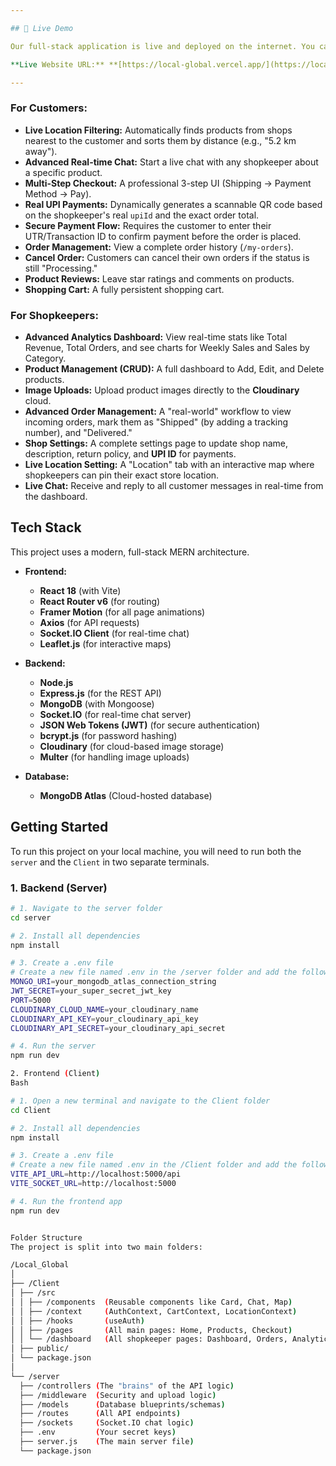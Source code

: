 ```yaml
---

## 🚀 Live Demo

Our full-stack application is live and deployed on the internet. You can test the "live location" features, real-time chat, and the complete checkout process right now.

**Live Website URL:** **[https://local-global.vercel.app/](https://local-global.vercel.app/)**

---
```






### For Customers:
* **Live Location Filtering:** Automatically finds products from shops nearest to the customer and sorts them by distance (e.g., "5.2 km away").
* **Advanced Real-time Chat:** Start a live chat with any shopkeeper about a specific product.
* **Multi-Step Checkout:** A professional 3-step UI (Shipping $\rightarrow$ Payment Method $\rightarrow$ Pay).
* **Real UPI Payments:** Dynamically generates a scannable QR code based on the shopkeeper's real `upiId` and the exact order total.
* **Secure Payment Flow:** Requires the customer to enter their UTR/Transaction ID to confirm payment before the order is placed.
* **Order Management:** View a complete order history (`/my-orders`).
* **Cancel Order:** Customers can cancel their own orders if the status is still "Processing."
* **Product Reviews:** Leave star ratings and comments on products.
* **Shopping Cart:** A fully persistent shopping cart.

### For Shopkeepers:
* **Advanced Analytics Dashboard:** View real-time stats like Total Revenue, Total Orders, and see charts for Weekly Sales and Sales by Category.
* **Product Management (CRUD):** A full dashboard to Add, Edit, and Delete products.
* **Image Uploads:** Upload product images directly to the **Cloudinary** cloud.
* **Advanced Order Management:** A "real-world" workflow to view incoming orders, mark them as "Shipped" (by adding a tracking number), and "Delivered."
* **Shop Settings:** A complete settings page to update shop name, description, return policy, and **UPI ID** for payments.
* **Live Location Setting:** A "Location" tab with an interactive map where shopkeepers can pin their exact store location.
* **Live Chat:** Receive and reply to all customer messages in real-time from the dashboard.

## Tech Stack

This project uses a modern, full-stack MERN architecture.

* **Frontend:**
    * **React 18** (with Vite)
    * **React Router v6** (for routing)
    * **Framer Motion** (for all page animations)
    * **Axios** (for API requests)
    * **Socket.IO Client** (for real-time chat)
    * **Leaflet.js** (for interactive maps)

* **Backend:**
    * **Node.js**
    * **Express.js** (for the REST API)
    * **MongoDB** (with Mongoose)
    * **Socket.IO** (for real-time chat server)
    * **JSON Web Tokens (JWT)** (for secure authentication)
    * **bcrypt.js** (for password hashing)
    * **Cloudinary** (for cloud-based image storage)
    * **Multer** (for handling image uploads)

* **Database:**
    * **MongoDB Atlas** (Cloud-hosted database)

## Getting Started

To run this project on your local machine, you will need to run both the `server` and the `Client` in two separate terminals.

### 1. Backend (Server)

```bash
# 1. Navigate to the server folder
cd server

# 2. Install all dependencies
npm install

# 3. Create a .env file
# Create a new file named .env in the /server folder and add the following variables:
MONGO_URI=your_mongodb_atlas_connection_string
JWT_SECRET=your_super_secret_jwt_key
PORT=5000
CLOUDINARY_CLOUD_NAME=your_cloudinary_name
CLOUDINARY_API_KEY=your_cloudinary_api_key
CLOUDINARY_API_SECRET=your_cloudinary_api_secret

# 4. Run the server
npm run dev

2. Frontend (Client)
Bash

# 1. Open a new terminal and navigate to the Client folder
cd Client

# 2. Install all dependencies
npm install

# 3. Create a .env file
# Create a new file named .env in the /Client folder and add the following:
VITE_API_URL=http://localhost:5000/api
VITE_SOCKET_URL=http://localhost:5000

# 4. Run the frontend app
npm run dev


Folder Structure
The project is split into two main folders:

/Local_Global
│
├── /Client
│ ├── /src
│ │ ├── /components  (Reusable components like Card, Chat, Map)
│ │ ├── /context     (AuthContext, CartContext, LocationContext)
│ │ ├── /hooks       (useAuth)
│ │ ├── /pages       (All main pages: Home, Products, Checkout)
│ │ └── /dashboard   (All shopkeeper pages: Dashboard, Orders, Analytics)
│ ├── public/
│ └── package.json
│
└── /server
  ├── /controllers (The "brains" of the API logic)
  ├── /middleware  (Security and upload logic)
  ├── /models      (Database blueprints/schemas)
  ├── /routes      (All API endpoints)
  ├── /sockets     (Socket.IO chat logic)
  ├── .env         (Your secret keys)
  ├── server.js    (The main server file)
  └── package.json
